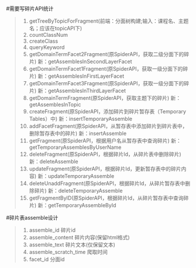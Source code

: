 #需要写碎片API统计
>1. getTreeByTopicForFragment(前端：分面树构建;输入：课程名、主题名；应该在topicAPI下)
>2. countClassNum
>3. createClass
>3. queryKeyword
>4. getDomainTermFacet2Fragment(原SpiderAPI，获取二级分面下的碎片) 新：getAssemblesInSecondLayerFacet
>5. getDomainTermFacet1Fragment(原SpiderAPI，获取一级分面下的碎片) 新：getAssemblesInFirstLayerFacet
>5. getDomainTermFacet3Fragment(原SpiderAPI，获取一级分面下的碎片) 新：getAssemblesInThirdLayerFacet
>5. getDomainTermFragment(原SpiderAPI，获取主题下的碎片) 新：getAssemblesInTopic
>6. createFragment(原SpiderAPI，添加碎片到碎片暂存表（Temporary Tables）中)  新：insertTemporaryAssemble
>6. addFacetFragment(原SpiderAPI，从暂存表中添加碎片到碎片表中，删除暂存表中的碎片) 新：insertAssemble
>7. getFragment(原SpiderAPI，根据用户名从暂存表中查询碎片) 新：getTemporaryAssemblesByUserName
>8. deleteFragment(原SpiderAPI，根据碎片Id，从碎片表中删除碎片) 新：deleteAssemble
>9. updateFragment(原SpiderAPI，根据碎片Id，更新暂存表中的碎片内容) 新：updateTemporaryAssemble
>10. deleteUnaddFragment(原SpiderAPI，根据碎片Id，从碎片暂存表中删除碎片) 新：deleteTemporaryAssemble
>11. getFragmentByID(原SpiderAPI，根据碎片Id，从碎片暂存表中查询碎片) 新：getTemporaryAssembleById



#碎片表assemble设计
>1. assemble_id  碎片id
>2. assemble_content 碎片内容(保留html格式)
>3. assemble_text 碎片文本(仅保留文本)
>4. assemble_scratch_time 爬取时间
>5. facet_id 分面id